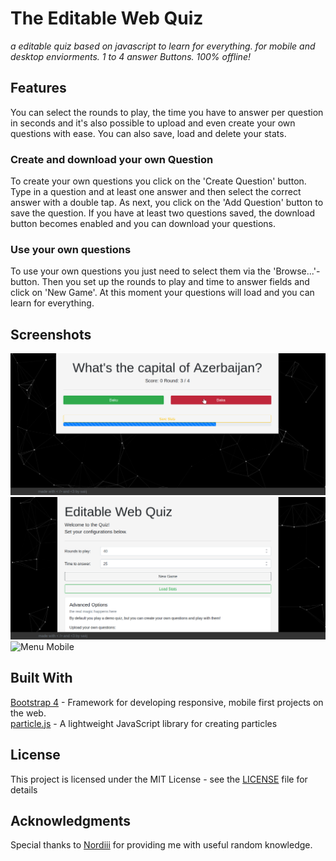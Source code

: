 # The Editable Web Quiz

_a editable quiz based on javascript to learn for everything.
for mobile and desktop enviorments. 1 to 4 answer Buttons. 100% offline!_

## Features
You can select the rounds to play,
the time you have to answer per question in seconds and it's also possible to upload and even create your own questions with ease. You can also save, load and delete your stats.

### Create and download your own Question

To create your own questions you click on the 'Create Question' button.
Type in a question and at least one answer and then select the correct answer with a double tap. As next, you click on the 'Add Question' button to save the question.
If you have at least two questions saved, the download button becomes enabled and you can download your questions.

### Use your own questions

To use your own questions you just need to select them via the 'Browse...'-button.
Then you set up the rounds to play and time to answer fields and click on 'New Game'.
At this moment your questions will load and you can learn for everything.

## Screenshots
![Ingame Desktop](img/ingame_desktop.png)      
![Menu Desktop](img/menu_desktop.png)   
![Menu Mobile](img/menu_mobile.png)   

## Built With

[Bootstrap 4](https://github.com/twbs/bootstrap) - Framework for developing responsive, mobile first projects on the web.   
[particle.js](https://github.com/VincentGarreau/particles.js) - A lightweight JavaScript library for creating particles

## License

This project is licensed under the MIT License - see the [LICENSE](LICENSE) file for details

## Acknowledgments

Special thanks to [Nordiii](https://github.com/Nordiii) for providing me with useful random knowledge.

